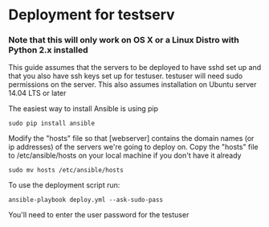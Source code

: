 # Deployment for testserv

### Note that this will only work on OS X or a Linux Distro with Python 2.x installed

This guide assumes that the servers to be deployed to have sshd set up and that you also
have ssh keys set up for testuser.
testuser will need sudo permissions on the server.
This also assumes installation on Ubuntu server 14.04 LTS or later

The easiest way to install Ansible is using pip
```
sudo pip install ansible
```


Modify the "hosts" file so that [webserver] contains the domain names (or ip addresses) of the
servers we're going to deploy on.
Copy the "hosts" file to /etc/ansible/hosts on your local machine if you don't have it already
```
sudo mv hosts /etc/ansible/hosts
```


To use the deployment script run:
```
ansible-playbook deploy.yml --ask-sudo-pass
```
You'll need to enter the user password for the testuser
